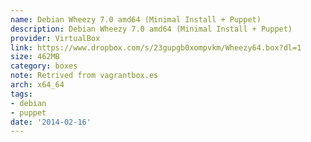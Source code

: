 ```yaml
---
name: Debian Wheezy 7.0 amd64 (Minimal Install + Puppet)
description: Debian Wheezy 7.0 amd64 (Minimal Install + Puppet)
provider: VirtualBox
link: https://www.dropbox.com/s/23gupgb0xompvkm/Wheezy64.box?dl=1
size: 462MB
category: boxes
note: Retrived from vagrantbox.es
arch: x64_64
tags:
- debian
- puppet
date: '2014-02-16'
---
```

